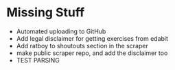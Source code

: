 # Missing Stuff
- Automated uploading to GitHub
- Add legal disclaimer for getting exercises from edabit
- Add ratboy to shoutouts section in the scraper
- make public scraper repo, and add the disclaimer too
- TEST PARSING
